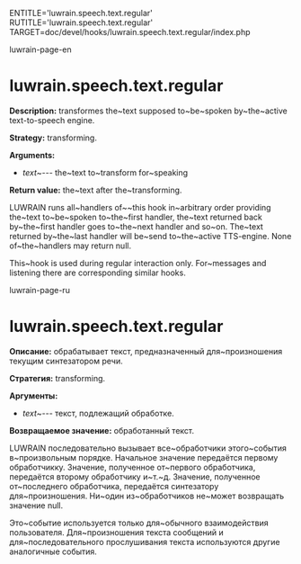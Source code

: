 
ENTITLE='luwrain.speech.text.regular'
RUTITLE='luwrain.speech.text.regular'
TARGET=doc/devel/hooks/luwrain.speech.text.regular/index.php

luwrain-page-en

# luwrain.speech.text.regular

__Description:__
transformes the~text supposed to~be~spoken by~the~active text-to-speech engine.

__Strategy:__
transforming.

__Arguments:__

* _text_~--- the~text to~transform for~speaking

__Return value:__
the~text after the~transforming.

LUWRAIN runs all~handlers of~~this hook in~arbitrary order providing the~text to~be~spoken to~the~first handler,
the~text returned back by~the~first handler goes to~the~next handler and so~on.
The~text returned by~the~last handler will be~send to~the~active TTS-engine.
None of~the~handlers may return null.

This~hook is used during regular interaction only.
For~messages and listening there are corresponding similar hooks.

luwrain-page-ru

# luwrain.speech.text.regular 

__Описание:__
обрабатывает текст, предназначенный для~произношения текущим синтезатором речи.

__Стратегия:__
transforming.

__Аргументы:__

* _text_~--- текст, подлежащий обработке.

__Возвращаемое значение:__
обработанный текст.


LUWRAIN последовательно вызывает все~обработчики этого~события в~произвольным порядке.
Начальное значение передаётся первому обработчикку.
Значение, полученное от~первого обработчика, передаётся второму обработчику и~т.~д.
Значение, полученное от~последнего обработчика, передаётся синтезатору для~произношения.
Ни~один из~обработчиков не~может возвращать значение null.

Это~событие используется только для~обычного взаимодействия пользователя.
Для~произношения текста сообщений и для~последовательного прослушивания  текста используются другие аналогичные события.